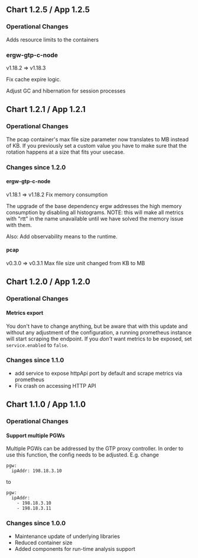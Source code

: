 ## Chart 1.2.5 / App 1.2.5

### Operational Changes
Adds resource limits to the containers

### ergw-gtp-c-node
v1.18.2 => v1.18.3

Fix cache expire logic.

Adjust GC and hibernation for session processes

## Chart 1.2.1 / App 1.2.1

### Operational Changes

The pcap container's max file size parameter now translates to MB instead of KB.
If you previously set a custom value you have to make sure that the rotation happens at a size
that fits your usecase.

### Changes since 1.2.0

#### ergw-gtp-c-node

v1.18.1 => v1.18.2
Fix memory consumption

The upgrade of the base dependency ergw addresses the high memory consumption by disabling all histograms.
NOTE: this will make all metrics with "rtt" in the name unavailable until we have solved the memory issue with them.

Also: Add observability means to the runtime.

#### pcap

v0.3.0 => v0.3.1
Max file size unit changed from KB to MB

## Chart 1.2.0 / App 1.2.0

### Operational Changes

#### Metrics export

You don't have to change anything, but be aware that with this update and
without any adjustment of the configuration, a running prometheus instance
will start scraping the endpoint. If you *don't* want metrics to be exposed,
set `service.enabled` to `false`.

### Changes since 1.1.0

- add service to expose httpApi port by default and scrape metrics via prometheus
- Fix crash on accessing HTTP API

## Chart 1.1.0 / App 1.1.0

### Operational Changes

#### Support multiple PGWs

Multiple PGWs can be addressed by the GTP proxy controller. In order to use this function, the config needs to be adjusted. E.g. change

```
pgw:
  ipAddr: 198.18.3.10
```
to

```
pgw:
  ipAddr:
    - 198.18.3.10
    - 198.18.3.11
```


### Changes since 1.0.0


- Maintenance update of underlying libraries
- Reduced container size
- Added components for run-time analysis support
